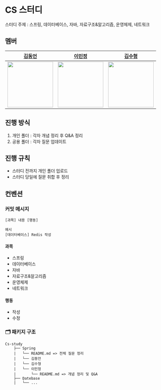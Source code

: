 # CS 스터디 
스터디 주제 : 스프링, 데이터베이스, 자바, 자료구조&알고리즘, 운영체제, 네트워크

## 멤버
|                     [김동언](https://github.com/cladren123)                     |                      [이민정](https://github.com/ealswjd)                      |                       [김수형](https://github.com/SuhyungK)                        |
|:-----------------------------------------------------------------------------:|:-----------------------------------------------------------------------------:|:-----------------------------------------------------------------------------:|
| <img src="https://avatars.githubusercontent.com/u/48821942?v=4" width="150">  | <img src="https://avatars.githubusercontent.com/u/79951187?v=4" width="150">|  <img src="https://avatars.githubusercontent.com/u/97926368?v=4" width="150">  |



## 진행 방식

1. 개인 폴더 : 각자 개념 정리 후 Q&A 정리
2. 공용 폴더 : 각자 질문 업데이트

## 진행 규칙

- 스터디 전까지 개인 폴더 업로드
- 스터디 당일에 질문 취합 후 정리

## 컨벤션

### 커밋 메시지 
```
[과목] 내용 [행동]

예시
[데이터베이스] Redis 작성
```

#### 과목
* 스프링
* 데이터베이스
* 자바
* 자료구조&알고리즘
* 운영체제
* 네트워크


#### 행동
* 작성
* 수정


### 🗂️ 패키지 구조

```
Cs-study
    ├── Spring
    |   └── README.md => 전체 질문 정리
    |   └── 김동언
    |   └── 김수형
    |   └── 이민정
    |       └── README.md => 개념 정리 및 Q&A
    ├── Datebase
    |   └── ...
```
